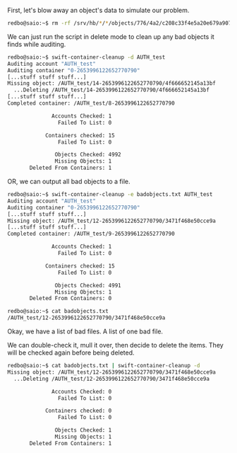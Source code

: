 First, let's blow away an object's data to simulate our problem.

```bash
redbo@saio:~$ rm -rf /srv/hb/*/*/objects/776/4a2/c208c33f4e5a20e679a907ef5ef904a2
```

We can just run the script in delete mode to clean up any bad objects it finds while auditing.

```bash
redbo@saio:~$ swift-container-cleanup -d AUTH_test
Auditing account "AUTH_test"
Auditing container "0-2653996122652770790"
[...stuff stuff stuff...]
Missing object: /AUTH_test/14-2653996122652770790/4f666652145a13bf
  ...Deleting /AUTH_test/14-2653996122652770790/4f666652145a13bf
[...stuff stuff stuff...]
Completed container: /AUTH_test/8-2653996122652770790

              Accounts Checked: 1
                Failed To List: 0

            Containers checked: 15
                Failed To List: 0

               Objects Checked: 4992
               Missing Objects: 1
       Deleted From Containers: 1
```

OR, we can output all bad objects to a file.

```bash
redbo@saio:~$ swift-container-cleanup -e badobjects.txt AUTH_test
Auditing account "AUTH_test"
Auditing container "0-2653996122652770790"
[...stuff stuff stuff...]
Missing object: /AUTH_test/12-2653996122652770790/3471f468e50cce9a
[...stuff stuff stuff...]
Completed container: /AUTH_test/9-2653996122652770790

              Accounts Checked: 1
                Failed To List: 0

            Containers checked: 15
                Failed To List: 0

               Objects Checked: 4991
               Missing Objects: 1
       Deleted From Containers: 0
```

```bash
redbo@saio:~$ cat badobjects.txt 
/AUTH_test/12-2653996122652770790/3471f468e50cce9a
```

Okay, we have a list of bad files.  A list of one bad file.

We can double-check it, mull it over, then decide to delete the items.  They will be checked again before being deleted.

```bash
redbo@saio:~$ cat badobjects.txt | swift-container-cleanup -d
Missing object: /AUTH_test/12-2653996122652770790/3471f468e50cce9a
  ...Deleting /AUTH_test/12-2653996122652770790/3471f468e50cce9a

              Accounts Checked: 0
                Failed To List: 0

            Containers checked: 0
                Failed To List: 0

               Objects Checked: 1
               Missing Objects: 1
       Deleted From Containers: 1
```
